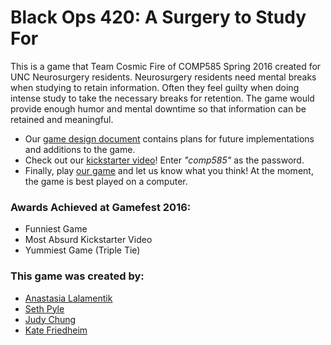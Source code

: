 # Black Ops 420: A Surgery to Study For

This is a game that Team Cosmic Fire of COMP585 Spring 2016 created for UNC Neurosurgery residents. Neurosurgery residents need mental breaks when studying to retain information. Often they feel guilty when doing intense study to take the necessary breaks for retention. The game would provide enough humor and mental downtime so that information can be retained and meaningful.

- Our [game design document] contains plans for future implementations and additions to the game.
- Check out our [kickstarter video]! Enter *"comp585"* as the password.
- Finally, play [our game] and let us know what you think! At the moment, the game is best played on a computer.


### Awards Achieved at Gamefest 2016:
- Funniest Game
- Most Absurd Kickstarter Video
- Yummiest Game (Triple Tie)

### This game was created by:
 - [Anastasia Lalamentik]
 - [Seth Pyle]
 - [Judy Chung]
 - [Kate Friedheim]

 [Anastasia Lalamentik]: <http://github.com/lanasta>
 [Judy Chung]: <http://github.com/judychung>
 [Kate Friedheim]: <http://github.com/kfriedheim>
  [Seth Pyle]: <http://github.com/sethcp>
[our game]: <http://lanasta.github.io/SeriousGames/GameHomePage.html>
   [game design document]: <https://docs.google.com/document/d/1WbRjoFnO4jQwYjKGOYugXu3Q7ZgdyrZdSxe3mXlyWEs/edit>
   [kickstarter video]: <https://vimeo.com/164607476>
 

